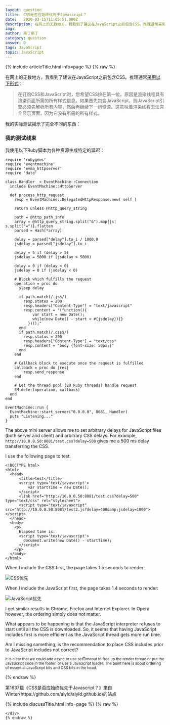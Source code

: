 ```yaml
---
layout: question
title:  CSS是否应始终优先于Javascript？
date:   2020-03-15T11:05:51.000Z
description: 在网上的无数地方，我看到了建议在JavaScript之前包含CSS。推理通常采用以下形式：  在订购CSS和JavaScript时，您希望CSS排在...
img: 
author: 斯丁斯丁
category: question
answer: 0
tags: JavaScript
topic: JavaScript
---
```

<div class="article-root">
  <div class="article">
    {% include articleTitle.html info=page %}
    {% raw %}
    <div class="article-content"><p><font style="vertical-align: inherit;"><font style="vertical-align: inherit;">在网上的无数地方，我看到了建议在JavaScript之前包含CSS。</font><font style="vertical-align: inherit;">推理通常</font></font><a href="https://stackoverflow.com/questions/6005827/what-can-i-do-to-decrease-load-times-of-html-pages/6005832#6005832"><font style="vertical-align: inherit;"><font style="vertical-align: inherit;">采用以下形式</font></font></a><font style="vertical-align: inherit;"><font style="vertical-align: inherit;">：</font></font></p>

<blockquote>
  <p><font style="vertical-align: inherit;"><font style="vertical-align: inherit;">在订购CSS和JavaScript时，您希望CSS排在第一位。</font><font style="vertical-align: inherit;">原因是渲染线程具有渲染页面所需的所有样式信息。</font><font style="vertical-align: inherit;">如果首先包含JavaScript，则JavaScript引擎必须先解析所有内容，然后再继续下一组资源。</font><font style="vertical-align: inherit;">这意味着渲染线程无法完全显示页面，因为它没有所需的所有样式。</font></font></p>
</blockquote>

<p><font style="vertical-align: inherit;"><font style="vertical-align: inherit;">我的实际测试揭示了完全不同的东西： </font></font></p>

<h3><font style="vertical-align: inherit;"><font style="vertical-align: inherit;">我的测试线束</font></font></h3>

<p><font style="vertical-align: inherit;"><font style="vertical-align: inherit;">我使用以下Ruby脚本为各种资源生成特定的延迟： </font></font></p>

<pre><code>require 'rubygems'<font></font>
require 'eventmachine'<font></font>
require 'evma_httpserver'<font></font>
require 'date'<font></font>
<font></font>
class Handler  &lt; EventMachine::Connection<font></font>
  include EventMachine::HttpServer<font></font>
<font></font>
  def process_http_request<font></font>
    resp = EventMachine::DelegatedHttpResponse.new( self )<font></font>
<font></font>
    return unless @http_query_string<font></font>
<font></font>
    path = @http_path_info<font></font>
    array = @http_query_string.split("&amp;").map{|s| s.split("=")}.flatten<font></font>
    parsed = Hash[*array]<font></font>
<font></font>
    delay = parsed["delay"].to_i / 1000.0<font></font>
    jsdelay = parsed["jsdelay"].to_i<font></font>
<font></font>
    delay = 5 if (delay &gt; 5)<font></font>
    jsdelay = 5000 if (jsdelay &gt; 5000)<font></font>
<font></font>
    delay = 0 if (delay &lt; 0) <font></font>
    jsdelay = 0 if (jsdelay &lt; 0)<font></font>
<font></font>
    # Block which fulfills the request<font></font>
    operation = proc do<font></font>
      sleep delay <font></font>
<font></font>
      if path.match(/.js$/)<font></font>
        resp.status = 200<font></font>
        resp.headers["Content-Type"] = "text/javascript"<font></font>
        resp.content = "(function(){<font></font>
            var start = new Date();<font></font>
            while(new Date() - start &lt; #{jsdelay}){}<font></font>
          })();"<font></font>
      end<font></font>
      if path.match(/.css$/)<font></font>
        resp.status = 200<font></font>
        resp.headers["Content-Type"] = "text/css"<font></font>
        resp.content = "body {font-size: 50px;}"<font></font>
      end<font></font>
    end<font></font>
<font></font>
    # Callback block to execute once the request is fulfilled<font></font>
    callback = proc do |res|<font></font>
        resp.send_response<font></font>
    end<font></font>
<font></font>
    # Let the thread pool (20 Ruby threads) handle request<font></font>
    EM.defer(operation, callback)<font></font>
  end<font></font>
end<font></font>
<font></font>
EventMachine::run {<font></font>
  EventMachine::start_server("0.0.0.0", 8081, Handler)<font></font>
  puts "Listening..."<font></font>
}<font></font>
</code></pre>

<p>The above mini server allows me to set arbitrary delays for JavaScript files (both server and client) and arbitrary CSS delays. For example, <code>http://10.0.0.50:8081/test.css?delay=500</code> gives me a 500&nbsp;ms delay transferring the CSS. </p>

<p>I use the following page to test.</p>

<pre><code>&lt;!DOCTYPE html&gt;<font></font>
&lt;html&gt;<font></font>
  &lt;head&gt;<font></font>
      &lt;title&gt;test&lt;/title&gt;<font></font>
      &lt;script type='text/javascript'&gt;<font></font>
          var startTime = new Date();<font></font>
      &lt;/script&gt;<font></font>
      &lt;link href="http://10.0.0.50:8081/test.css?delay=500" type="text/css" rel="stylesheet"&gt;<font></font>
      &lt;script type="text/javascript" src="http://10.0.0.50:8081/test2.js?delay=400&amp;amp;jsdelay=1000"&gt;&lt;/script&gt; <font></font>
  &lt;/head&gt;<font></font>
  &lt;body&gt;<font></font>
    &lt;p&gt;<font></font>
      Elapsed time is: <font></font>
      &lt;script type='text/javascript'&gt;<font></font>
        document.write(new Date() - startTime);<font></font>
      &lt;/script&gt;<font></font>
    &lt;/p&gt;    <font></font>
  &lt;/body&gt;<font></font>
&lt;/html&gt;<font></font>
</code></pre>

<p>When I include the CSS first, the page takes 1.5&nbsp;seconds to render: </p>

<p><img src="https://www.samyoc.com//uploads/users/17010/images/thumbnails/1584270224131.png" data-src="https://www.samyoc.com//uploads/users/17010/images/1584270224131.png" alt="CSS优先"></p>

<p>When I include the JavaScript first, the page takes 1.4&nbsp;seconds to render: </p>

<p><img src="https://www.samyoc.com//uploads/users/17010/images/thumbnails/1584270224133.png" data-src="https://www.samyoc.com//uploads/users/17010/images/1584270224133.png" alt="JavaScript优先"></p>

<p>I get similar results in Chrome, Firefox and Internet&nbsp;Explorer. In Opera however, the ordering simply does not matter.</p>

<p>What appears to be happening is that the JavaScript interpreter refuses to start until all the CSS is downloaded. So, it seems that having JavaScript includes first is more efficient as the JavaScript thread gets more run time. </p>

<p>Am I missing something, is the recommendation to place CSS includes prior to JavaScript includes not correct? </p>

<p><sub>It is clear that we could add async or use setTimeout to free up the render thread or put the JavaScript code in the footer, or use a JavaScript loader. The point here is about ordering of essential JavaScript bits and CSS bits in the head.</sub></p></div>
    {% endraw %}
  </div>
  <p class="winter_mark">第1637篇《CSS是否应始终优先于Javascript？》来自Winter(https://github.com/aiyld/aiyld.github.io)的站点</p>
  <div class="discuss-wrapper">
    {% include discussTitle.html info=page %}
    {% raw %}
    <div class="discuss-list">
    
    </div>
    {% endraw %}
  </div>
<div>
